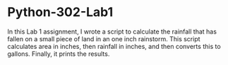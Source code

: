 # Python-302-Lab1
In this Lab 1 assignment, I wrote a script to calculate the rainfall that has fallen on a small piece of land in an one inch rainstorm. This script calculates area in inches, then rainfall in inches, and then converts this to gallons. Finally, it prints the results.
